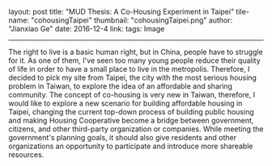 layout: post
title:  "MUD Thesis: A Co-Housing Experiment in Taipei"
tile-name: "cohousingTaipei"
thumbnail: "cohousingTaipei.png"
author: "Jianxiao Ge"
date:   2016-12-4
link:
tags: Image

 ---

The right to live is a basic human right, but in China, people have to struggle for it. As one of them, I've seen too many young people reduce their quality of life in order to have a small place to live in the metropolis. Therefore, I decided to pick my site from Taipei, the city with the most serious housing problem in Taiwan, to explore the idea of an affordable and sharing community. The concept of co-housing is very new in Taiwan, therefore, I would like to explore a new scenario for building affordable housing in Taipei, changing the current top-down process of building public housing and making Housing Cooperative become a bridge between government, citizens, and other third-party organization or companies. While meeting the government's planning goals, it should also give residents and other organizations an opportunity to participate and introduce more shareable resources.
